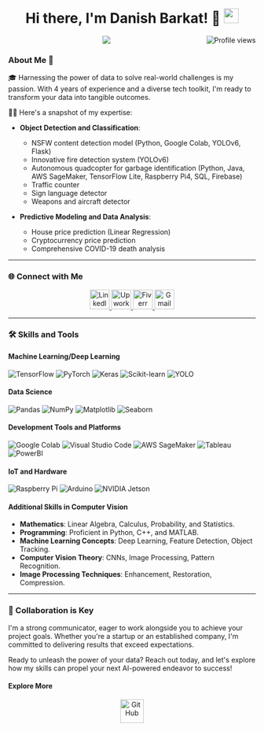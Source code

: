 <h1 align="center">
  Hi there, I'm Danish Barkat! 👋
  <img src="https://media.giphy.com/media/hvRJCLFzcasrR4ia7z/giphy.gif" width="30px">
</h1>

<p align="center">
  <img src="https://gpvc.arturio.dev/Dan-445" alt="Profile views" align='right'/>
  <a href="https://github.com/Dan-445/Dan-445/">
    <img src="https://readme-typing-svg.herokuapp.com?lines=Data+Scientist+%26+MLOps+Engineer;Experienced+in+AWS+Machine+Learning;Deep+Learning+Specialist;Always+learning+new+things&center=true&width=380&height=45">
  </a>
</p>

### About Me 🚀

🎓 Harnessing the power of data to solve real-world challenges is my passion. With 4 years of experience and a diverse tech toolkit, I'm ready to transform your data into tangible outcomes.

👨‍💻 Here's a snapshot of my expertise:
- **Object Detection and Classification**:
  - NSFW content detection model (Python, Google Colab, YOLOv6, Flask)
  - Innovative fire detection system (YOLOv6)
  - Autonomous quadcopter for garbage identification (Python, Java, AWS SageMaker, TensorFlow Lite, Raspberry Pi4, SQL, Firebase)
  - Traffic counter
  - Sign language detector
  - Weapons and aircraft detector

- **Predictive Modeling and Data Analysis**:
  - House price prediction (Linear Regression)
  - Cryptocurrency price prediction
  - Comprehensive COVID-19 death analysis

---

### 🌐 Connect with Me

<div align="center">
  <a href="https://www.linkedin.com/in/danish-barkat">
    <img src="https://img.icons8.com/color/48/000000/linkedin-circled--v3.gif" width="40" height="40" alt="LinkedIn"/>
  </a>
  <a href="https://www.upwork.com/freelancers/~01a9a00afda63ff8cf">
    <img src="https://img.icons8.com/color/48/000000/upwork.png" width="40" height="40" alt="Upwork"/>
  </a>
  <a href="https://www.fiverr.com/grayorb">
    <img src="https://img.icons8.com/color/48/000000/fiverr.png" width="40" height="40" alt="Fiverr"/>
  </a>
  <a href="mailto:barkatdanish44@gmail.com">
    <img src="https://img.icons8.com/fluency/48/000000/gmail-new.png" width="40" height="40" alt="Gmail"/>
  </a>
</div>

---

### 🛠️ Skills and Tools

#### Machine Learning/Deep Learning
<p>
  <img alt="TensorFlow" src="https://img.shields.io/badge/TensorFlow-%23FF6F00.svg?style=for-the-badge&logo=TensorFlow&logoColor=white">
  <img alt="PyTorch" src="https://img.shields.io/badge/PyTorch-%23EE4C2C.svg?style=for-the-badge&logo=PyTorch&logoColor=white">
  <img alt="Keras" src="https://img.shields.io/badge/Keras-%23D00000.svg?style=for-the-badge&logo=Keras&logoColor=white">
  <img alt="Scikit-learn" src="https://img.shields.io/badge/Scikit_learn-%23F7931E.svg?style=for-the-badge&logo=scikit-learn&logoColor=white">
  <img alt="YOLO" src="https://img.shields.io/badge/YOLO-%23000000.svg?style=for-the-badge&logoColor=white">
</p>

#### Data Science
<p>
  <img alt="Pandas" src="https://img.shields.io/badge/Pandas-%23150458.svg?style=for-the-badge&logo=Pandas&logoColor=white">
  <img alt="NumPy" src="https://img.shields.io/badge/NumPy-%23013243.svg?style=for-the-badge&logo=numpy&logoColor=white">
  <img alt="Matplotlib" src="https://img.shields.io/badge/Matplotlib-%23D00000.svg?style=for-the-badge&logo=matplotlib&logoColor=white">
  <img alt="Seaborn" src="https://img.shields.io/badge/Seaborn-%231AB7EA.svg?style=for-the-badge&logo=Seaborn&logoColor=white">
</p>

#### Development Tools and Platforms
<p>
  <img alt="Google Colab" src="https://img.shields.io/badge/Google_Colab-%23F9AB00.svg?style=for-the-badge&logo=google-colab&logoColor=white">
  <img alt="Visual Studio Code" src="https://img.shields.io/badge/VS_Code-%23007ACC.svg?style=for-the-badge&logo=visual-studio-code&logoColor=white">
  <img alt="AWS SageMaker" src="https://img.shields.io/badge/AWS_SageMaker-%23FF9900.svg?style=for-the-badge&logo=amazon-aws&logoColor=white">
  <img alt="Tableau" src="https://img.shields.io/badge/Tableau-%23E97627.svg?style=for-the-badge&logo=tableau&logoColor=white">
  <img alt="PowerBI" src="https://img.shields.io/badge/PowerBI-%23F2C811.svg?style=for-the-badge&logo=power-bi&logoColor=black">
</p>

#### IoT and Hardware
<p>
  <img alt="Raspberry Pi" src="https://img.shields.io/badge/Raspberry_Pi-%23C51A4A.svg?style=for-the-badge&logo=raspberry-pi&logoColor=white">
  <img alt="Arduino" src="https://img.shields.io/badge/Arduino-%2300979D.svg?style=for-the-badge&logo=arduino&logoColor=white">
  <img alt="NVIDIA Jetson" src="https://img.shields.io/badge/NVIDIA_Jetson-%2376B900.svg?style=for-the-badge&logo=nvidia&logoColor=white">
</p>

#### Additional Skills in Computer Vision
- **Mathematics**: Linear Algebra, Calculus, Probability, and Statistics.
- **Programming**: Proficient in Python, C++, and MATLAB.
- **Machine Learning Concepts**: Deep Learning, Feature Detection, Object Tracking.
- **Computer Vision Theory**: CNNs, Image Processing, Pattern Recognition.
- **Image Processing Techniques**: Enhancement, Restoration, Compression.

---

### 🌟 Collaboration is Key
I'm a strong communicator, eager to work alongside you to achieve your project goals. Whether you're a startup or an established company, I'm committed to delivering results that exceed expectations.

Ready to unleash the power of your data? Reach out today, and let's explore how my skills can propel your next AI-powered endeavor to success!

#### Explore More
<p align="center">
  <a href="https://github.com/Dan-445">
    <img src="https://img.icons8.com/fluency/48/000000/github.png" width="48" height="48" alt="GitHub"/>
  </a>
</p>
